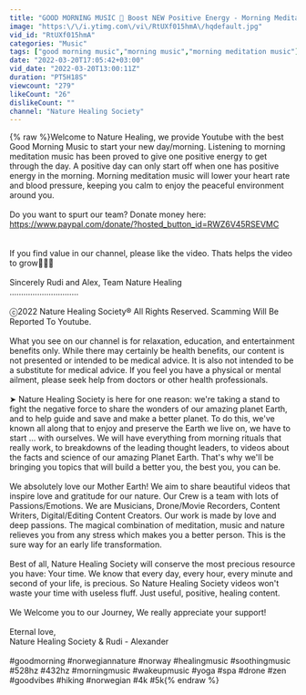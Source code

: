 ```yaml
---
title: "GOOD MORNING MUSIC 💖 Boost NEW Positive Energy - Morning Meditation Music To Wake Up With 528Hz"
image: "https:\/\/i.ytimg.com\/vi\/RtUXf015hmA\/hqdefault.jpg"
vid_id: "RtUXf015hmA"
categories: "Music"
tags: ["good morning music","morning music","morning meditation music"]
date: "2022-03-20T17:05:42+03:00"
vid_date: "2022-03-20T13:00:11Z"
duration: "PT5H18S"
viewcount: "279"
likeCount: "26"
dislikeCount: ""
channel: "Nature Healing Society"
---
```

{% raw %}Welcome to Nature Healing, we provide Youtube with the best Good Morning Music to start your new day/morning. Listening to morning meditation music has been proved to give one positive energy to get through the day. A positive day can only start off when one has positive energy in the morning. Morning meditation music will lower your heart rate and blood pressure, keeping you calm to enjoy the peaceful environment around you. <br /><br />Do you want to spurt our team? Donate money here: <a rel="nofollow" target="blank" href="https://www.paypal.com/donate/?hosted_button_id=RWZ6V45RSEVMC">https://www.paypal.com/donate/?hosted_button_id=RWZ6V45RSEVMC</a><br /><br /><br />If you find value in our channel, please like the video. Thats helps the video to grow🙏🥰🤗<br />                                           <br />                                      Sincerely Rudi and Alex, Team Nature Healing<br />..............................<br /><br />ⓒ2022 Nature Healing Society® All Rights Reserved. Scamming Will Be Reported To Youtube.<br /><br />What you see on our channel is for relaxation, education, and entertainment benefits only. While there may certainly be health benefits, our content is not presented or intended to be medical advice. It is also not intended to be a substitute for medical advice. If you feel you have a physical or mental ailment, please seek help from doctors or other health professionals. <br /><br />➤ Nature Healing Society is here for one reason: we're taking a stand to fight the negative force to share the wonders of our amazing planet Earth, and to help guide and save and make a better planet. To do this, we've known all along that to enjoy and preserve the Earth we live on, we have to start … with ourselves. We will have everything from morning rituals that really work, to breakdowns of the leading thought leaders, to videos about the facts and science of our amazing Planet Earth. That's why we'll be bringing you topics that will build a better you, the best you, you can be. <br /><br />We absolutely love our Mother Earth! We aim to share beautiful videos that inspire love and gratitude for our nature. Our Crew is a team with lots of Passions/Emotions. We are Musicians, Drone/Movie Recorders, Content Writers, Digital/Editing Content Creators. Our work is made by love and deep passions. The magical combination of meditation, music and nature relieves you from any stress which makes you a better person. This is the sure way for an early life transformation. <br /><br />Best of all, Nature Healing Society will conserve the most precious resource you have: Your time. We know that every day, every hour, every minute and second of your life, is precious. So Nature Healing Society videos won't waste your time with useless fluff. Just useful, positive, healing content. <br /><br />We Welcome you to our Journey, We really appreciate your support! <br /><br />Eternal love,<br />Nature Healing Society &amp; Rudi - Alexander<br /><br />#goodmorning #norwegiannature #norway #healingmusic #soothingmusic #528hz #432hz #morningmusic #wakeupmusic #yoga #spa #drone #zen #goodvibes #hiking #norwegian #4k #5k{% endraw %}
